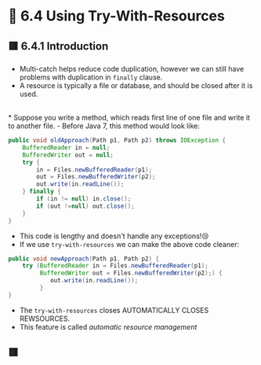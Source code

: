 <link href="../../styles.css" rel="stylesheet"></link>


# 🧠 6.4 Using Try-With-Resources

## 🟥 6.4.1 Introduction

* Multi-catch helps reduce code duplication, however we can still have problems with duplication in `finally` clause.
* A resource is typically a file or database, and should be closed after it is used.
<br>
* Suppose you write a method, which reads first line of one file and write it to another file.
    - Before Java 7, this method would look like:

```java
public void oldApproach(Path p1, Path p2) throws IOException {
    BufferedReader in = null;
    BufferedWriter out = null;
    try {
        in = Files.newBufferedReader(p1);
        out = Files.newBufferedWriter(p2);
        out.write(in.readLine());
    } finally {
        if (in != null) in.close();
        if (out !=null) out.close();
    }
}
```
- This code is lengthy and doesn't handle any exceptions!😢
- If we use `try-with-resources` we can make the above code cleaner:

```java
public void newApproach(Path p1, Path p2) {
    try (BufferedReader in = Files.newBufferedReader(p1);
         BufferedWriter out = Files.newBufferedWriter(p2);) {
            out.write(in.readLine());
         }
}
```

- The `try-with-resources` closes AUTOMATICALLY CLOSES REWSOURCES.
- This feature is called *automatic resource management*

## 🟥 